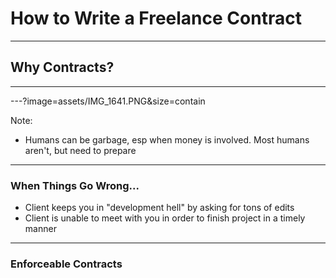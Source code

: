 # How to Write a Freelance Contract

---

## Why Contracts?

---

---?image=assets/IMG_1641.PNG&size=contain

Note:

- Humans can be garbage, esp when money is involved. Most humans aren't, but
  need to prepare

---

### When Things Go Wrong...

- Client keeps you in "development hell" by asking for tons of edits
- Client is unable to meet with you in order to finish project in a timely
  manner

---

### Enforceable Contracts
